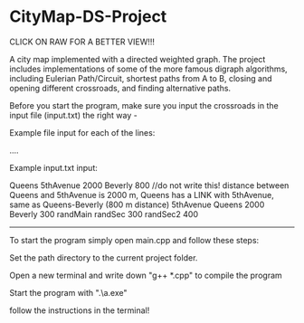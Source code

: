 # CityMap-DS-Project
CLICK ON RAW FOR A BETTER VIEW!!!

A city map implemented with a directed weighted graph. The project includes implementations of some of the more famous digraph algorithms, including Eulerian Path/Circuit, shortest paths from A to B, closing and opening different crossroads, and finding alternative paths.

Before you start the program, make sure you input the crossroads in the input file (input.txt) the right way -

Example file input for each of the lines:

<mainCrossroad> <secondaryCrossroad> <distanceBetweenMainAndSecondary> <secondary2> <distanceBetweenMainAndSecondary2> .... <secondaryN> <distanceBetweenMainAndSecondaryN>

Example input.txt input:

Queens 5thAvenue 2000 Beverly 800 //do not write this! distance between Queens and 5thAvenue is 2000 m, Queens has a LINK with 5thAvenue, same as  Queens-Beverly (800 m distance)
5thAvenue Queens 2000 Beverly 300
randMain randSec 300 randSec2 400

-------------------------------------------------------------------
To start the program simply open main.cpp and follow these steps:

Set the path directory to the current project folder.

Open a new terminal and write down "g++ *.cpp" to compile the program

Start the program with ".\a.exe"

follow the instructions in the terminal!
